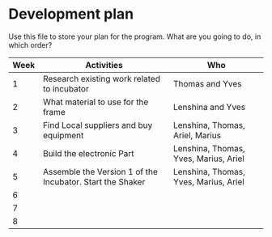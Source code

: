 # Development plan

Use this file to store your plan for the program. What are you going to do, in which order? 

| Week        | Activities           | Who           |
| ----------- | -------------------- | ------------- |
| 1           |Research existing work related to incubator                |  Thomas and Yves             |
| 2           |What material to use for the frame                      |Lenshina and Yves              |
| 3           |Find Local suppliers and buy equipment                       |Lenshina, Thomas, Ariel, Marius|
| 4           |Build the electronic Part                     | Lenshina, Thomas, Yves, Marius, Ariel              |
| 5           |Assemble the Version 1 of the Incubator. Start the Shaker                      |Lenshina, Thomas, Yves, Marius, Ariel |
| 6           |                      |               |
| 7           |                      |               |
| 8           |                      |               |
